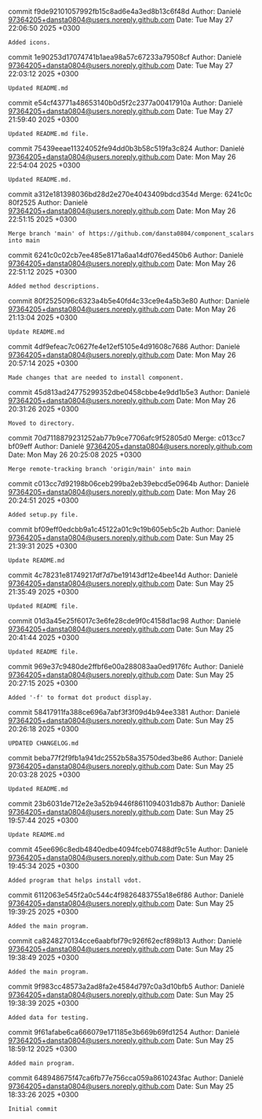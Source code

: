 commit f9de92101057992fb15c8ad6e4a3ed8b13c6f48d
Author: Danielė <97364205+dansta0804@users.noreply.github.com>
Date:   Tue May 27 22:06:50 2025 +0300

    Added icons.

commit 1e90253d17074741b1aea98a57c67233a79508cf
Author: Danielė <97364205+dansta0804@users.noreply.github.com>
Date:   Tue May 27 22:03:12 2025 +0300

    Updated README.md

commit e54cf43771a48653140b0d5f2c2377a00417910a
Author: Danielė <97364205+dansta0804@users.noreply.github.com>
Date:   Tue May 27 21:59:40 2025 +0300

    Updated README.md file.

commit 75439eeae11324052fe94dd0b3b58c519fa3c824
Author: Danielė <97364205+dansta0804@users.noreply.github.com>
Date:   Mon May 26 22:54:04 2025 +0300

    Updated README.md.

commit a312e181398036bd28d2e270e4043409bdcd354d
Merge: 6241c0c 80f2525
Author: Danielė <97364205+dansta0804@users.noreply.github.com>
Date:   Mon May 26 22:51:15 2025 +0300

    Merge branch 'main' of https://github.com/dansta0804/component_scalars into main

commit 6241c0c02cb7ee485e8171a6aa14df076ed450b6
Author: Danielė <97364205+dansta0804@users.noreply.github.com>
Date:   Mon May 26 22:51:12 2025 +0300

    Added method descriptions.

commit 80f2525096c6323a4b5e40fd4c33ce9e4a5b3e80
Author: Danielė <97364205+dansta0804@users.noreply.github.com>
Date:   Mon May 26 21:13:04 2025 +0300

    Update README.md

commit 4df9efeac7c0627fe4e12ef5105e4d91608c7686
Author: Danielė <97364205+dansta0804@users.noreply.github.com>
Date:   Mon May 26 20:57:14 2025 +0300

    Made changes that are needed to install component.

commit 45d813ad24775299352dbe0458cbbe4e9dd1b5e3
Author: Danielė <97364205+dansta0804@users.noreply.github.com>
Date:   Mon May 26 20:31:26 2025 +0300

    Moved to directory.

commit 70d7118879231252ab77b9ce7706afc9f52805d0
Merge: c013cc7 bf09eff
Author: Danielė <97364205+dansta0804@users.noreply.github.com>
Date:   Mon May 26 20:25:08 2025 +0300

    Merge remote-tracking branch 'origin/main' into main

commit c013cc7d92198b06ceb299ba2eb39ebcd5e0964b
Author: Danielė <97364205+dansta0804@users.noreply.github.com>
Date:   Mon May 26 20:24:51 2025 +0300

    Added setup.py file.

commit bf09eff0edcbb9a1c45122a01c9c19b605eb5c2b
Author: Danielė <97364205+dansta0804@users.noreply.github.com>
Date:   Sun May 25 21:39:31 2025 +0300

    Update README.md

commit 4c78231e81749217df7d7be19143df12e4bee14d
Author: Danielė <97364205+dansta0804@users.noreply.github.com>
Date:   Sun May 25 21:35:49 2025 +0300

    Updated README file.

commit 01d3a45e25f6017c3e6fe28cde9f0c4158d1ac98
Author: Danielė <97364205+dansta0804@users.noreply.github.com>
Date:   Sun May 25 20:41:44 2025 +0300

    Updated README file.

commit 969e37c9480de2ffbf6e00a288083aa0ed9176fc
Author: Danielė <97364205+dansta0804@users.noreply.github.com>
Date:   Sun May 25 20:27:15 2025 +0300

    Added '-f' to format dot product display.

commit 58417911fa388ce696a7abf3f3f09d4b94ee3381
Author: Danielė <97364205+dansta0804@users.noreply.github.com>
Date:   Sun May 25 20:26:18 2025 +0300

    UPDATED CHANGELOG.md

commit beba77f2f9fb1a941dc2552b58a35750ded3be86
Author: Danielė <97364205+dansta0804@users.noreply.github.com>
Date:   Sun May 25 20:03:28 2025 +0300

    Updated README.md

commit 23b6031de712e2e3a52b9446f8611094031db87b
Author: Danielė <97364205+dansta0804@users.noreply.github.com>
Date:   Sun May 25 19:57:44 2025 +0300

    Update README.md

commit 45ee696c8edb4840edbe4094fceb07488df9c51e
Author: Danielė <97364205+dansta0804@users.noreply.github.com>
Date:   Sun May 25 19:45:34 2025 +0300

    Added program that helps install vdot.

commit 6112063e545f2a0c544c4f9826483755a18e6f86
Author: Danielė <97364205+dansta0804@users.noreply.github.com>
Date:   Sun May 25 19:39:25 2025 +0300

    Added the main program.

commit ca8248270134cce6aabfbf79c926f62ecf898b13
Author: Danielė <97364205+dansta0804@users.noreply.github.com>
Date:   Sun May 25 19:38:49 2025 +0300

    Added the main program.

commit 9f983cc48573a2ad8fa2e4584d797c0a3d10bfb5
Author: Danielė <97364205+dansta0804@users.noreply.github.com>
Date:   Sun May 25 19:38:39 2025 +0300

    Added data for testing.

commit 9f61afabe6ca666079e171185e3b669b69fd1254
Author: Danielė <97364205+dansta0804@users.noreply.github.com>
Date:   Sun May 25 18:59:12 2025 +0300

    Added main program.

commit 648948675f47ca6fb77e756cca059a8610243fac
Author: Danielė <97364205+dansta0804@users.noreply.github.com>
Date:   Sun May 25 18:33:26 2025 +0300

    Initial commit
